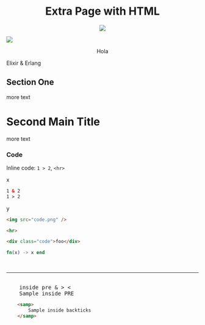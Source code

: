 <h1 align="center">Extra Page with HTML</h1>

<p align="center"><img src="image.svg"/></p>

<p align="center"><div class="image"><div class="frame"><img src="picture.png"/></div></div></p>

<p align="center">Hola</p>

Elixir & Erlang

## Section One

more text

<h1>Second Main Title</h1>

more text

### Code

Inline code: `1 > 2`, `<hr>`

x

```html
1 & 2
1 > 2
```
y


```html
<img src="code.png" />

<hr>

<div class="code">foo</div>
```

```elixir
fn(x) -> x end
```

<!--
	1. A
	2. B
-->


<!-- https://www.w3.org/TR/html52/grouping-content.html#the-pre-element -->
<pre>
	<hr>
	inside pre & > <
	<samp>Sample inside PRE</samp>
</pre>


```html
	<samp>
		Sample inside backticks
	</samp>
```